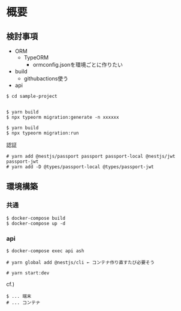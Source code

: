 # 概要

## 検討事項

- ORM
  - TypeORM
    - ormconfig.jsonを環境ごとに作りたい
- build
  - githubactions使う
- api


```
$ cd sample-project


$ yarn build
$ npx typeorm migration:generate -n xxxxxx

$ yarn build
$ npx typeorm migration:run
```

認証
```
# yarn add @nestjs/passport passport passport-local @nestjs/jwt passport-jwt
# yarn add -D @types/passport-local @types/passport-jwt
```

## 環境構築

### 共通

```
$ docker-compose build
$ docker-compose up -d
```

### api

```
$ docker-compose exec api ash
```

```
# yarn global add @nestjs/cli ← コンテナ作り直すたび必要そう
```

```
# yarn start:dev
```

cf.)
```
$ ... 端末
# ... コンテナ
```